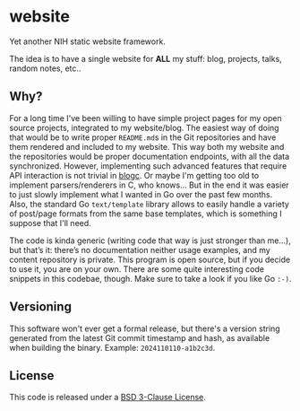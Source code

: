 # website
Yet another NIH static website framework.

The idea is to have a single website for **ALL** my stuff: blog, projects, talks, random notes, etc..

## Why?
For a long time I've been willing to have simple project pages for my open source projects, integrated to my website/blog. The easiest way of doing that would be to write proper `README.md`s in the Git repositories and have them rendered and included to my website. This way both my website and the repositories would be proper documentation endpoints, with all the data synchronized. However, implementing such advanced features that require API interaction is not trivial in [blogc](https://blogc.rgm.io/). Or maybe I'm getting too old to implement parsers/renderers in C, who knows… But in the end it was easier to just slowly implement what I wanted in Go over the past few months. Also, the standard Go `text/template` library allows to easily handle a variety of post/page formats from the same base templates, which is something I suppose that I'll need.

The code is kinda generic (writing code that way is just stronger than me...), but that’s it: there’s no documentation neither usage examples, and my content repository is private. This program is open source, but if you decide to use it, you are on your own. There are some quite interesting code snippets in this codebae, though. Make sure to take a look if you like Go `:-)`.

## Versioning
This software won't ever get a formal release, but there's a version string generated from the latest Git commit timestamp and hash, as available when building the binary. Example: `2024110110-a1b2c3d`.

## License
This code is released under a [BSD 3-Clause License](LICENSE).
